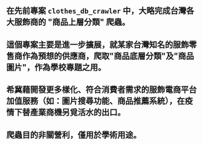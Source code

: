 在先前專案 `clothes_db_crawler` 中，大略完成台灣各大服飾商的 "商品上層分類" 爬蟲。
---
這個專案主要是進一步擴展，就某家台灣知名的服飾零售商作為預想的供應商，爬取"商品底層分類"及"商品圖片"，作為學校專題之用。
---
希冀藉開發更多樣化、符合消費者需求的服飾電商平台加值服務（如：圖片搜尋功能、商品推薦系統），在疫情下替產業商機另覓活水的出口。
---
爬蟲目的非關營利，僅用於學術用途。
---
